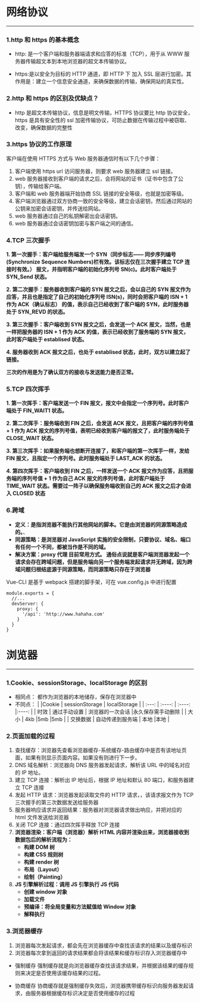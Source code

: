 # 网络协议

---

### 1.http 和 https 的基本概念

- http: 是一个客户端和服务器端请求和应答的标准（TCP），用于从 WWW 服务器传输超文本到本地浏览器的超文本传输协议。

- https:是以安全为目标的 HTTP 通道，即 HTTP 下 加入 SSL 层进行加密。其作用是：建立一个信息安全通道，来确保数据的传输，确保网站的真实性。

### 2.http 和 https 的区别及优缺点？

- http 是超文本传输协议，信息是明文传输，HTTPS 协议要比 http 协议安全，https 是具有安全性的 ssl 加密传输协议，可防止数据在传输过程中被窃取、改变，确保数据的完整性

### 3.https 协议的工作原理

客户端在使用 HTTPS 方式与 Web 服务器通信时有以下几个步骤：

1. 客户端使用 https url 访问服务器，则要求 web 服务器建立 ssl 链接。
2. web 服务器接收到客户端的请求之后，会将网站的证书（证书中包含了公钥），传输给客户端。
3. 客户端和 web 服务器端开始协商 SSL 链接的安全等级，也就是加密等级。
4. 客户端浏览器通过双方协商一致的安全等级，建立会话密钥，然后通过网站的公钥来加密会话密钥，并传送给网站。
5. web 服务器通过自己的私钥解密出会话密钥。
6. web 服务器通过会话密钥加密与客户端之间的通信。

### **4.TCP 三次握手**

**1. 第一次握手：客户端给服务端发一个 SYN（同步标志—— 同步序列编号(Synchronize Sequence Numbers)栏有效。该标志仅在三次握手建立 TCP 连接时有效。） 报文，并指明客户端的初始化序列号 SN(c)。此时客户端处于 SYN_Send 状态。**

**2. 第二次握手：服务器收到客户端的 SYN 报文之后，会以自己的 SYN 报文作为应答，并且也是指定了自己的初始化序列号 ISN(s)，同时会把客户端的 ISN + 1 作为 ACK（确认标志） 的值，表示自己已经收到了客户端的 SYN，此时服务器处于 SYN_REVD 的状态。**

**3. 第三次握手：客户端收到 SYN 报文之后，会发送一个 ACK 报文，当然，也是一样把服务器的 ISN + 1 作为 ACK 的值，表示已经收到了服务端的 SYN 报文，此时客户端处于 establised 状态。**

**4. 服务器收到 ACK 报文之后，也处于 establised 状态，此时，双方以建立起了链接。**

**三次的作用是为了确认双方的接收与发送能力是否正常。**

### **5.TCP 四次挥手**

**1. 第一次挥手：客户端发送一个 FIN 报文，报文中会指定一个序列号。此时客户端处于 FIN_WAIT1 状态。**

**2. 第二次挥手：服务端收到 FIN 之后，会发送 ACK 报文，且把客户端的序列号值 + 1 作为 ACK 报文的序列号值，表明已经收到客户端的报文了，此时服务端处于 CLOSE_WAIT 状态。**

**3. 第三次挥手：如果服务端也想断开连接了，和客户端的第一次挥手一样，发给 FIN 报文，且指定一个序列号。此时服务端处于 LAST_ACK 的状态。**

**4. 第四次挥手：客户端收到 FIN 之后，一样发送一个 ACK 报文作为应答，且把服务端的序列号值 + 1 作为自己 ACK 报文的序列号值，此时客户端处于 TIME_WAIT 状态。需要过一阵子以确保服务端收到自己的 ACK 报文之后才会进入 CLOSED 状态**

### **6.跨域**

- **定义：是指浏览器不能执行其他网站的脚本。它是由浏览器的同源策略造成的。**、
- **同源策略：是浏览器对 JavaScript 实施的安全限制，只要协议、域名、端口有任何一个不同，都被当作是不同的域。**
- **解决方案：proxy 代理 目前常用方式。 通俗点说就是客户端浏览器发起一个请求会存在跨域问题，但是服务端向另一个服务端发起请求并无跨域，因为跨域问题归根结底源于同源策略，而同源策略只存在于浏览器**

Vue-CLI 是基于 webpack 搭建的脚手架，可在 vue.config.js 中进行配置

```
module.exports = {
  //...
  devServer: {
    proxy: {
      '/api': 'http://www.hahaha.com'
    }
  }
}
```

# 浏览器

---

### **1.Cookie、sessionStorage、localStorage 的区别**

- 相同点：
  都作为浏览器的本地储存，保存在浏览器中
- 不同点：
  | |Cookie | sessionStorage | localStorage |
  | :---: | :----: | :----: |:----: |
  | 时效 | 通过手动设置 | 浏览器的一次会话 |永久保存需手动删除 |
  | 大小 | 4kb |5mb |5mb |
  | 交换数据 | 自动传递到服务端 | 本地 |本地 |

### **2.页面加载的过程**

1. 查找缓存：浏览器先查看浏览器缓存-系统缓存-路由缓存中是否有该地址页面，如果有则显示页面内容。如果没有则进行下一步。
2. DNS 域名解析：浏览器向 DNS 服务器发起请求，解析该 URL 中的域名对应的 IP 地址。
3. 建立 TCP 连接：解析出 IP 地址后，根据 IP 地址和默认 80 端口，和服务器建立 TCP 连接
4. 发起 HTTP 请求：浏览器发起读取文件的 HTTP 请求，，该请求报文作为 TCP 三次握手的第三次数据发送给服务器
5. 服务器响应请求并返回结果：服务器对浏览器请求做出响应，并把对应的 html 文件发送给浏览器
6. 关闭 TCP 连接：通过四次挥手释放 TCP 连接
7. **浏览器渲染：客户端（浏览器）解析 HTML 内容并渲染出来，浏览器接收到数据包后的解析流程为：**
   - **构建 DOM 树**
   - **构建 CSS 规则树**
   - **构建 render 树**
   - **布局（Layout）**
   - **绘制（Painting）**
8. **JS 引擎解析过程：调用 JS 引擎执行 JS 代码**
   - **创建 window 对象**
   - **加载文件**
   - **预编译：将全局变量和方法赋值给 Window 对象**
   - **解释执行**

### **3.浏览器缓存**

1.  浏览器每次发起请求，都会先在浏览器缓存中查找该请求的结果以及缓存标识
2.  浏览器每次拿到返回的请求结果都会将该结果和缓存标识存入浏览器缓存中

- 强制缓存
  强制缓存就是向浏览器缓存查找该请求结果，并根据该结果的缓存规则来决定是否使用该缓存结果的过程。

- 协商缓存
  协商缓存就是强制缓存失效后，浏览器携带缓存标识向服务器发起请求，由服务器根据缓存标识决定是否使用缓存的过程
